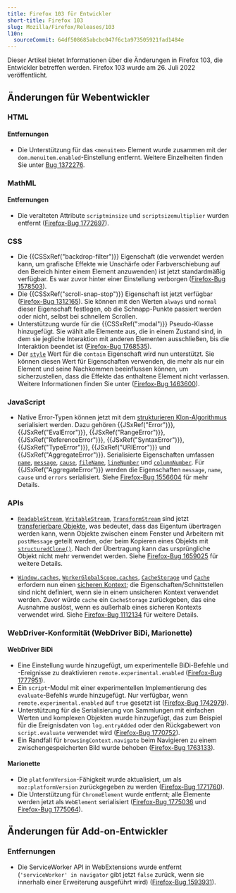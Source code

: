 ```yaml
---
title: Firefox 103 für Entwickler
short-title: Firefox 103
slug: Mozilla/Firefox/Releases/103
l10n:
  sourceCommit: 64df508685abcbc047f6c1a973505921fad1484e
---
```


Dieser Artikel bietet Informationen über die Änderungen in Firefox 103, die Entwickler betreffen werden. Firefox 103 wurde am 26. Juli 2022 veröffentlicht.

## Änderungen für Webentwickler

### HTML

#### Entfernungen

- Die Unterstützung für das `<menuitem>` Element wurde zusammen mit der `dom.menuitem.enabled`-Einstellung entfernt. Weitere Einzelheiten finden Sie unter [Bug 1372276](https://bugzil.la/1372276).

### MathML

#### Entfernungen

- Die veralteten Attribute `scriptminsize` und `scriptsizemultiplier` wurden entfernt ([Firefox-Bug 1772697](https://bugzil.la/1772697)).

### CSS

- Die {{CSSxRef("backdrop-filter")}} Eigenschaft (die verwendet werden kann, um grafische Effekte wie Unschärfe oder Farbverschiebung auf den Bereich hinter einem Element anzuwenden) ist jetzt standardmäßig verfügbar. Es war zuvor hinter einer Einstellung verborgen ([Firefox-Bug 1578503](https://bugzil.la/1578503)).
- Die {{CSSxRef("scroll-snap-stop")}} Eigenschaft ist jetzt verfügbar ([Firefox-Bug 1312165](https://bugzil.la/1312165)). Sie können mit den Werten `always` und `normal` dieser Eigenschaft festlegen, ob die Schnapp-Punkte passiert werden oder nicht, selbst bei schnellem Scrollen.
- Unterstützung wurde für die {{CSSxRef(":modal")}} Pseudo-Klasse hinzugefügt. Sie wählt alle Elemente aus, die in einem Zustand sind, in dem sie jegliche Interaktion mit anderen Elementen ausschließen, bis die Interaktion beendet ist ([Firefox-Bug 1768535](https://bugzil.la/1768535)).
- Der [`style`](/de/docs/Web/CSS/contain#style) Wert für die `contain` Eigenschaft wird nun unterstützt. Sie können diesen Wert für Eigenschaften verwenden, die mehr als nur ein Element und seine Nachkommen beeinflussen können, um sicherzustellen, dass die Effekte das enthaltene Element nicht verlassen. Weitere Informationen finden Sie unter ([Firefox-Bug 1463600](https://bugzil.la/1463600)).

### JavaScript

- Native Error-Typen können jetzt mit dem [strukturieren Klon-Algorithmus](/de/docs/Web/API/Web_Workers_API/Structured_clone_algorithm) serialisiert werden. Dazu gehören {{JSxRef("Error")}}, {{JSxRef("EvalError")}}, {{JSxRef("RangeError")}}, {{JSxRef("ReferenceError")}}, {{JSxRef("SyntaxError")}}, {{JSxRef("TypeError")}}, {{JSxRef("URIError")}} und {{JSxRef("AggregateError")}}. Serialisierte Eigenschaften umfassen [`name`](/de/docs/Web/JavaScript/Reference/Global_Objects/Error/name), [`message`](/de/docs/Web/JavaScript/Reference/Global_Objects/Error/message), [`cause`](/de/docs/Web/JavaScript/Reference/Global_Objects/Error/cause), [`fileName`](/de/docs/Web/JavaScript/Reference/Global_Objects/Error/fileName), [`lineNumber`](/de/docs/Web/JavaScript/Reference/Global_Objects/Error/lineNumber) und [`columnNumber`](/de/docs/Web/JavaScript/Reference/Global_Objects/Error/columnNumber). Für {{JSxRef("AggregateError")}} werden die Eigenschaften `message`, `name`, `cause` und `errors` serialisiert. Siehe [Firefox-Bug 1556604](https://bugzil.la/1556604) für mehr Details.

### APIs

- [`ReadableStream`](/de/docs/Web/API/ReadableStream), [`WritableStream`](/de/docs/Web/API/WritableStream), [`TransformStream`](/de/docs/Web/API/TransformStream) sind jetzt [transferierbare Objekte](/de/docs/Web/API/Web_Workers_API/Transferable_objects), was bedeutet, dass das Eigentum übertragen werden kann, wenn Objekte zwischen einem Fenster und Arbeitern mit `postMessage` geteilt werden, oder beim Kopieren eines Objekts mit [`structuredClone()`](/de/docs/Web/API/Window/structuredClone). Nach der Übertragung kann das ursprüngliche Objekt nicht mehr verwendet werden. Siehe [Firefox-Bug 1659025](https://bugzil.la/1659025) für weitere Details.

- [`Window.caches`](/de/docs/Web/API/Window/caches), [`WorkerGlobalScope.caches`](/de/docs/Web/API/WorkerGlobalScope/caches), [`CacheStorage`](/de/docs/Web/API/CacheStorage) und [`Cache`](/de/docs/Web/API/Cache) erfordern nun einen [sicheren Kontext](/de/docs/Web/Security/Secure_Contexts); die Eigenschaften/Schnittstellen sind nicht definiert, wenn sie in einem unsicheren Kontext verwendet werden. Zuvor würde `cache` ein `CacheStorage` zurückgeben, das eine Ausnahme auslöst, wenn es außerhalb eines sicheren Kontexts verwendet wird. Siehe [Firefox-Bug 1112134](https://bugzil.la/1112134) für weitere Details.

### WebDriver-Konformität (WebDriver BiDi, Marionette)

#### WebDriver BiDi

- Eine Einstellung wurde hinzugefügt, um experimentelle BiDi-Befehle und -Ereignisse zu deaktivieren `remote.experimental.enabled` ([Firefox-Bug 1777951](https://bugzil.la/1777951)).
- Ein `script`-Modul mit einer experimentellen Implementierung des `evaluate`-Befehls wurde hinzugefügt. Nur verfügbar, wenn `remote.experimental.enabled` auf `true` gesetzt ist ([Firefox-Bug 1742979](https://bugzil.la/1742979)).
- Unterstützung für die Serialisierung von Sammlungen mit einfachen Werten und komplexen Objekten wurde hinzugefügt, das zum Beispiel für die Ereignisdaten von `log.entryAdded` oder den Rückgabewert von `script.evaluate` verwendet wird ([Firefox-Bug 1770752](https://bugzil.la/1770752)).
- Ein Randfall für `browsingContext.navigate` beim Navigieren zu einem zwischengespeicherten Bild wurde behoben ([Firefox-Bug 1763133](https://bugzil.la/1763133)).

#### Marionette

- Die `platformVersion`-Fähigkeit wurde aktualisiert, um als `moz:platformVersion` zurückgegeben zu werden ([Firefox-Bug 1771760](https://bugzil.la/1771760)).
- Die Unterstützung für `ChromeElement` wurde entfernt; alle Elemente werden jetzt als `WebElement` serialisiert ([Firefox-Bug 1775036](https://bugzil.la/1775036) und [Firefox-Bug 1775064](https://bugzil.la/1775064)).

## Änderungen für Add-on-Entwickler

### Entfernungen

- Die ServiceWorker API in WebExtensions wurde entfernt (`'serviceWorker' in navigator` gibt jetzt `false` zurück, wenn sie innerhalb einer Erweiterung ausgeführt wird) ([Firefox-Bug 1593931](https://bugzil.la/1593931)).
